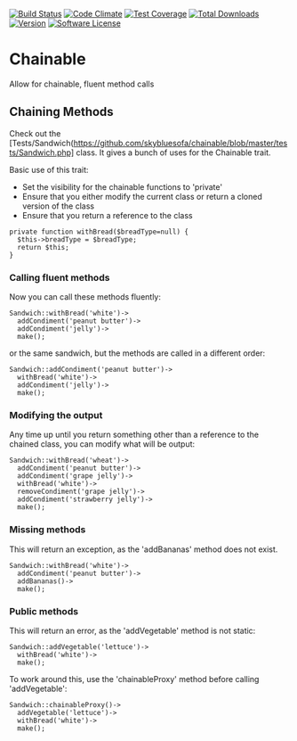 [![Build Status](https://travis-ci.org/skybluesofa/chainable.svg?branch=master)](https://travis-ci.org/skybluesofa/chainable) [![Code Climate](https://codeclimate.com/github/skybluesofa/chainable/badges/gpa.svg)](https://codeclimate.com/github/skybluesofa/chainable) [![Test Coverage](https://codeclimate.com/github/skybluesofa/chainable/badges/coverage.svg)](https://codeclimate.com/github/skybluesofa/chainable/coverage) [![Total Downloads](https://img.shields.io/packagist/dt/skybluesofa/chainable.svg?style=flat)](https://packagist.org/packages/skybluesofa/chainable) [![Version](https://img.shields.io/packagist/v/skybluesofa/chainable.svg?style=flat)](https://packagist.org/packages/skybluesofa/chainable) [![Software License](https://img.shields.io/badge/license-MIT-brightgreen.svg?style=flat)](LICENSE)

# Chainable
Allow for chainable, fluent method calls

## Chaining Methods
Check out the [Tests/Sandwich(https://github.com/skybluesofa/chainable/blob/master/tests/Sandwich.php] class. It gives a bunch of uses for the Chainable trait.

Basic use of this trait:
* Set the visibility for the chainable functions to 'private'
* Ensure that you either modify the current class or return a cloned version of the class
* Ensure that you return a reference to the class
```
private function withBread($breadType=null) {
  $this->breadType = $breadType;
  return $this;
}
```

### Calling fluent methods
Now you can call these methods fluently:
```
Sandwich::withBread('white')->
  addCondiment('peanut butter')->
  addCondiment('jelly')->
  make();
```
or the same sandwich, but the methods are called in a different order:
```
Sandwich::addCondiment('peanut butter')->
  withBread('white')->
  addCondiment('jelly')->
  make();
```

### Modifying the output
Any time up until you return something other than a reference to the chained class, you can modify what will be output:
```
Sandwich::withBread('wheat')->
  addCondiment('peanut butter')->
  addCondiment('grape jelly')->
  withBread('white')->
  removeCondiment('grape jelly')->
  addCondiment('strawberry jelly')->
  make();
```

### Missing methods
This will return an exception, as the 'addBananas' method does not exist.
```
Sandwich::withBread('white')->
  addCondiment('peanut butter')->
  addBananas()->
  make();
```

### Public methods
This will return an error, as the 'addVegetable' method is not static:
```
Sandwich::addVegetable('lettuce')->
  withBread('white')->
  make();
```

To work around this, use the 'chainableProxy' method before calling 'addVegetable':
```
Sandwich::chainableProxy()->
  addVegetable('lettuce')->
  withBread('white')->
  make();
```
